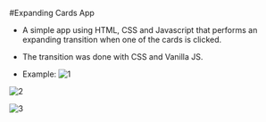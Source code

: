 #Expanding Cards App

- A simple app using HTML, CSS and Javascript that performs an expanding transition when one of the cards is clicked.

- The transition was done with CSS and Vanilla JS.

- Example:
![1](https://github.com/victorshamo/expanding_cards_japan/assets/37343169/d63c18ef-c5c2-4a7b-ade8-25bc25fcfcf6)

![2](https://github.com/victorshamo/expanding_cards_japan/assets/37343169/b8708b7a-85cc-44fa-8a91-39cbabc14012)

![3](https://github.com/victorshamo/expanding_cards_japan/assets/37343169/b8e644fd-68c5-451f-b9a4-6715088d2a6d)

